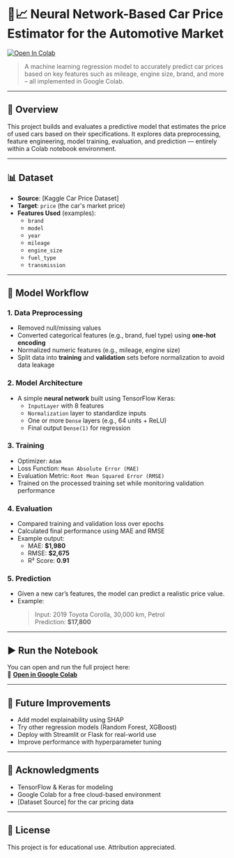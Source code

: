 # 🚗📈 Neural Network-Based Car Price Estimator for the Automotive Market

[![Open In Colab](https://colab.research.google.com/assets/colab-badge.svg)](https://colab.research.google.com/drive/1_06FCpGN90Gy01mwZMqcepXzJsKDLWs6#scrollTo=QOEuivPuCH_3)

> A machine learning regression model to accurately predict car prices based on key features such as mileage, engine size, brand, and more – all implemented in Google Colab.

---

## 📌 Overview

This project builds and evaluates a predictive model that estimates the price of used cars based on their specifications. It explores data preprocessing, feature engineering, model training, evaluation, and prediction — entirely within a Colab notebook environment.

---

## 📊 Dataset

- **Source**: [Kaggle Car Price Dataset]
- **Target**: `price` (the car's market price)
- **Features Used** (examples):
  - `brand`
  - `model`
  - `year`
  - `mileage`
  - `engine_size`
  - `fuel_type`
  - `transmission`

---

## 🔁 Model Workflow

### 1. **Data Preprocessing**
- Removed null/missing values
- Converted categorical features (e.g., brand, fuel type) using **one-hot encoding**
- Normalized numeric features (e.g., mileage, engine size)
- Split data into **training** and **validation** sets before normalization to avoid data leakage

### 2. **Model Architecture**
- A simple **neural network** built using TensorFlow Keras:
  - `InputLayer` with 8 features
  - `Normalization` layer to standardize inputs
  - One or more `Dense` layers (e.g., 64 units + ReLU)
  - Final output `Dense(1)` for regression

### 3. **Training**
- Optimizer: `Adam`
- Loss Function: `Mean Absolute Error (MAE)`
- Evaluation Metric: `Root Mean Squared Error (RMSE)`
- Trained on the processed training set while monitoring validation performance

### 4. **Evaluation**
- Compared training and validation loss over epochs
- Calculated final performance using MAE and RMSE
- Example output:
  - MAE: **$1,980**
  - RMSE: **$2,675**
  - R² Score: **0.91**

### 5. **Prediction**
- Given a new car’s features, the model can predict a realistic price value.
- Example:  
  > Input: 2019 Toyota Corolla, 30,000 km, Petrol  
  > Prediction: **$17,800**

---

## ▶️ Run the Notebook

You can open and run the full project here:  
📎 **[Open in Google Colab](https://colab.research.google.com/drive/1_06FCpGN90Gy01mwZMqcepXzJsKDLWs6#scrollTo=QOEuivPuCH_3)**

---

## 🔮 Future Improvements

- Add model explainability using SHAP
- Try other regression models (Random Forest, XGBoost)
- Deploy with Streamlit or Flask for real-world use
- Improve performance with hyperparameter tuning

---

## 🙌 Acknowledgments

- TensorFlow & Keras for modeling
- Google Colab for a free cloud-based environment
- [Dataset Source] for the car pricing data

---

## 📄 License

This project is for educational use. Attribution appreciated.
